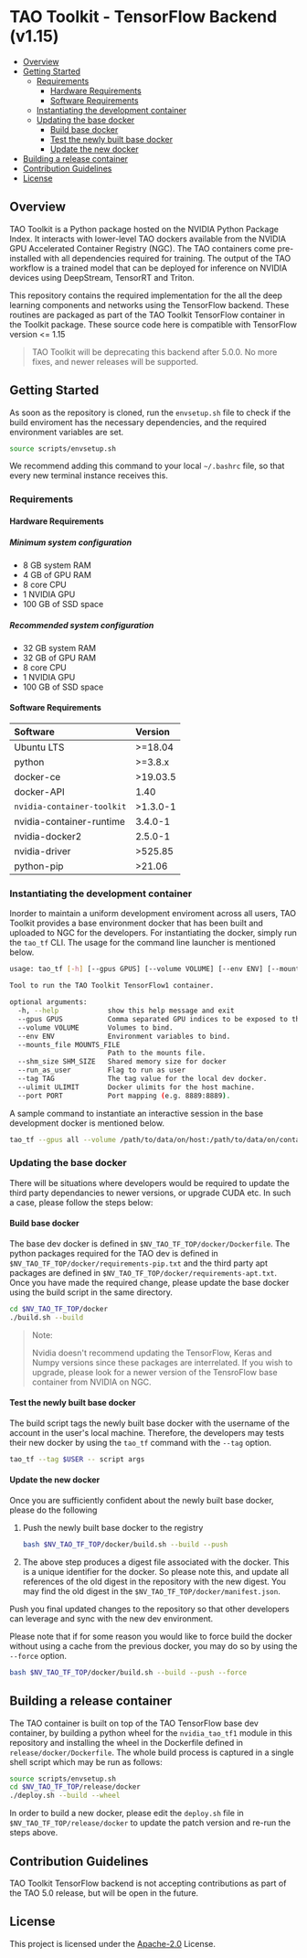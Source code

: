 # TAO Toolkit - TensorFlow Backend (v1.15)

<!-- vscode-markdown-toc -->
* [Overview](#Overview)
* [Getting Started](#GettingStarted)
	* [Requirements](#Requirements)
		* [Hardware Requirements](#HardwareRequirements)
		* [Software Requirements](#SoftwareRequirements)
	* [Instantiating the development container](#Instantiatingthedevelopmentcontainer)
	* [Updating the base docker](#Updatingthebasedocker)
		* [Build base docker](#Buildbasedocker)
		* [Test the newly built base docker](#Testthenewlybuiltbasedocker)
		* [Update the new docker](#Updatethenewdocker)
* [Building a release container](#Buildingareleasecontainer)
* [Contribution Guidelines](#ContributionGuidelines)
* [License](#License)

<!-- vscode-markdown-toc-config
	numbering=false
	autoSave=true
	/vscode-markdown-toc-config -->
<!-- /vscode-markdown-toc -->

## <a name='Overview'></a>Overview

TAO Toolkit is a Python package hosted on the NVIDIA Python Package Index. It interacts with lower-level TAO dockers available from the NVIDIA GPU Accelerated Container Registry (NGC). The TAO containers come pre-installed with all dependencies required for training. The output of the TAO workflow is a trained model that can be deployed for inference on NVIDIA devices using DeepStream, TensorRT and Triton.

This repository contains the required implementation for the all the deep learning components and networks using the TensorFlow backend. These routines are packaged as part of the TAO Toolkit TensorFlow container in the Toolkit package. These source code here is compatible with TensorFlow version <= 1.15

> TAO Toolkit will be deprecating this backend after 5.0.0. No more fixes, and newer releases will be supported.

## <a name='GettingStarted'></a>Getting Started

As soon as the repository is cloned, run the `envsetup.sh` file to check
if the build enviroment has the necessary dependencies, and the required
environment variables are set.

```sh
source scripts/envsetup.sh
```

We recommend adding this command to your local `~/.bashrc` file, so that every new terminal instance receives this.

### <a name='Requirements'></a>Requirements

#### <a name='HardwareRequirements'></a>Hardware Requirements

##### Minimum system configuration

* 8 GB system RAM
* 4 GB of GPU RAM
* 8 core CPU
* 1 NVIDIA GPU
* 100 GB of SSD space

##### Recommended system configuration

* 32 GB system RAM
* 32 GB of GPU RAM
* 8 core CPU
* 1 NVIDIA GPU
* 100 GB of SSD space

#### <a name='SoftwareRequirements'></a>Software Requirements

| **Software**                     | **Version** |
| :--- | :--- |
| Ubuntu LTS                       | >=18.04     |
| python                           | >=3.8.x     |
| docker-ce                        | >19.03.5    |
| docker-API                       | 1.40        |
| `nvidia-container-toolkit`       | >1.3.0-1    |
| nvidia-container-runtime         | 3.4.0-1     |
| nvidia-docker2                   | 2.5.0-1     |
| nvidia-driver                    | >525.85     |
| python-pip                       | >21.06      |

### <a name='Instantiatingthedevelopmentcontainer'></a>Instantiating the development container

Inorder to maintain a uniform development enviroment across all users, TAO Toolkit provides a base environment docker that has been built and uploaded to NGC for the developers. For instantiating the docker, simply run the `tao_tf` CLI. The usage for the command line launcher is mentioned below.

```sh
usage: tao_tf [-h] [--gpus GPUS] [--volume VOLUME] [--env ENV] [--mounts_file MOUNTS_FILE] [--shm_size SHM_SIZE] [--run_as_user] [--tag TAG] [--ulimit ULIMIT] [--port PORT]

Tool to run the TAO Toolkit TensorFlow1 container.

optional arguments:
  -h, --help            show this help message and exit
  --gpus GPUS           Comma separated GPU indices to be exposed to the docker.
  --volume VOLUME       Volumes to bind.
  --env ENV             Environment variables to bind.
  --mounts_file MOUNTS_FILE
                        Path to the mounts file.
  --shm_size SHM_SIZE   Shared memory size for docker
  --run_as_user         Flag to run as user
  --tag TAG             The tag value for the local dev docker.
  --ulimit ULIMIT       Docker ulimits for the host machine.
  --port PORT           Port mapping (e.g. 8889:8889).

```

A sample command to instantiate an interactive session in the base development docker is mentioned below.

```sh
tao_tf --gpus all --volume /path/to/data/on/host:/path/to/data/on/container --volume /path/to/results/on/host:/path/to/results/in/container
```

### <a name='Updatingthebasedocker'></a>Updating the base docker

There will be situations where developers would be required to update the third party dependancies to newer versions, or upgrade CUDA etc. In such a case, please follow the steps below:

#### <a name='Buildbasedocker'></a>Build base docker

The base dev docker is defined in `$NV_TAO_TF_TOP/docker/Dockerfile`. The python packages required for the TAO dev is defined in `$NV_TAO_TF_TOP/docker/requirements-pip.txt` and the third party apt packages are defined in `$NV_TAO_TF_TOP/docker/requirements-apt.txt`. Once you have made the required change, please update the base docker using the build script in the same directory.

```sh
cd $NV_TAO_TF_TOP/docker
./build.sh --build
```

> Note:
>
> Nvidia doesn't recommend updating the TensorFlow, Keras and Numpy versions since these packages are interrelated.
> If you wish to upgrade, please look for a newer version of the TensroFlow base container from NVIDIA on NGC.

#### <a name='Testthenewlybuiltbasedocker'></a>Test the newly built base docker

The build script tags the newly built base docker with the username of the account in the user's local machine. Therefore, the developers may tests their new docker by using the `tao_tf` command with the `--tag` option.

```sh
tao_tf --tag $USER -- script args
```

#### <a name='Updatethenewdocker'></a>Update the new docker

Once you are sufficiently confident about the newly built base docker, please do the following

1. Push the newly built base docker to the registry

    ```sh
    bash $NV_TAO_TF_TOP/docker/build.sh --build --push
    ```

2. The above step produces a digest file associated with the docker. This is a unique identifier for the docker. So please note this, and update all references of the old digest in the repository with the new digest. You may find the old digest in the `$NV_TAO_TF_TOP/docker/manifest.json`.

Push you final updated changes to the repository so that other developers can leverage and sync with the new dev environment.

Please note that if for some reason you would like to force build the docker without using a cache from the previous docker, you may do so by using the `--force` option.

```sh
bash $NV_TAO_TF_TOP/docker/build.sh --build --push --force
```

## <a name='Buildingareleasecontainer'></a>Building a release container

The TAO container is built on top of the TAO TensorFlow base dev container, by building a python wheel for the `nvidia_tao_tf1` module in this repository and installing the wheel in the Dockerfile defined in `release/docker/Dockerfile`. The whole build process is captured in a single shell script which may be run as follows:

```sh
source scripts/envsetup.sh
cd $NV_TAO_TF_TOP/release/docker
./deploy.sh --build --wheel
```

In order to build a new docker, please edit the `deploy.sh` file in `$NV_TAO_TF_TOP/release/docker` to update the patch version and re-run the steps above.

## <a name='ContributionGuidelines'></a>Contribution Guidelines
TAO Toolkit TensorFlow backend is not accepting contributions as part of the TAO 5.0 release, but will be open in the future.

## <a name='License'></a>License

<!-- TODO: @vpraveen (to be updated once license is approved.) -->

This project is licensed under the [Apache-2.0](./LICENSE) License.
